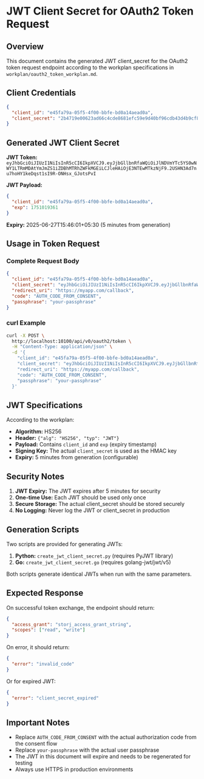 # JWT Client Secret for OAuth2 Token Request

## Overview

This document contains the generated JWT client_secret for the OAuth2 token request endpoint according to the workplan specifications in `workplan/oauth2_token_workplan.md`.

## Client Credentials

```json
{
  "client_id": "e45fa79a-05f5-4f00-bbfe-bd0a14aead0a",
  "client_secret": "2b4719e00623ad66c4cde8681efc59e9d40bf96cdb43d4b9cf859e27d5252102"
}
```

## Generated JWT Client Secret

**JWT Token:** `eyJhbGciOiJIUzI1NiIsInR5cCI6IkpXVCJ9.eyJjbGllbnRfaWQiOiJlNDVmYTc5YS0wNWY1LTRmMDAtYmJmZS1iZDBhMTRhZWFkMGEiLCJleHAiOjE3NTEwMTkzNjF9.2USHN3Ad7nu7hoHY1keDqst1sI9R-ONHsx_GJotsPvI`

**JWT Payload:**
```json
{
  "client_id": "e45fa79a-05f5-4f00-bbfe-bd0a14aead0a",
  "exp": 1751019361
}
```

**Expiry:** 2025-06-27T15:46:01+05:30 (5 minutes from generation)

## Usage in Token Request

### Complete Request Body

```json
{
  "client_id": "e45fa79a-05f5-4f00-bbfe-bd0a14aead0a",
  "client_secret": "eyJhbGciOiJIUzI1NiIsInR5cCI6IkpXVCJ9.eyJjbGllbnRfaWQiOiJlNDVmYTc5YS0wNWY1LTRmMDAtYmJmZS1iZDBhMTRhZWFkMGEiLCJleHAiOjE3NTEwMTkzNjF9.2USHN3Ad7nu7hoHY1keDqst1sI9R-ONHsx_GJotsPvI",
  "redirect_uri": "https://myapp.com/callback",
  "code": "AUTH_CODE_FROM_CONSENT",
  "passphrase": "your-passphrase"
}
```

### curl Example

```bash
curl -X POST \
  http://localhost:10100/api/v0/oauth2/token \
  -H "Content-Type: application/json" \
  -d '{
    "client_id": "e45fa79a-05f5-4f00-bbfe-bd0a14aead0a",
    "client_secret": "eyJhbGciOiJIUzI1NiIsInR5cCI6IkpXVCJ9.eyJjbGllbnRfaWQiOiJlNDVmYTc5YS0wNWY1LTRmMDAtYmJmZS1iZDBhMTRhZWFkMGEiLCJleHAiOjE3NTEwMTkzNjF9.2USHN3Ad7nu7hoHY1keDqst1sI9R-ONHsx_GJotsPvI",
    "redirect_uri": "https://myapp.com/callback",
    "code": "AUTH_CODE_FROM_CONSENT",
    "passphrase": "your-passphrase"
  }'
```

## JWT Specifications

According to the workplan:

- **Algorithm:** HS256
- **Header:** `{"alg": "HS256", "typ": "JWT"}`
- **Payload:** Contains `client_id` and `exp` (expiry timestamp)
- **Signing Key:** The actual `client_secret` is used as the HMAC key
- **Expiry:** 5 minutes from generation (configurable)

## Security Notes

1. **JWT Expiry:** The JWT expires after 5 minutes for security
2. **One-time Use:** Each JWT should be used only once
3. **Secure Storage:** The actual client_secret should be stored securely
4. **No Logging:** Never log the JWT or client_secret in production

## Generation Scripts

Two scripts are provided for generating JWTs:

1. **Python:** `create_jwt_client_secret.py` (requires PyJWT library)
2. **Go:** `create_jwt_client_secret.go` (requires golang-jwt/jwt/v5)

Both scripts generate identical JWTs when run with the same parameters.

## Expected Response

On successful token exchange, the endpoint should return:

```json
{
  "access_grant": "storj_access_grant_string",
  "scopes": ["read", "write"]
}
```

On error, it should return:

```json
{
  "error": "invalid_code"
}
```

Or for expired JWT:

```json
{
  "error": "client_secret_expired"
}
```

## Important Notes

- Replace `AUTH_CODE_FROM_CONSENT` with the actual authorization code from the consent flow
- Replace `your-passphrase` with the actual user passphrase
- The JWT in this document will expire and needs to be regenerated for testing
- Always use HTTPS in production environments 